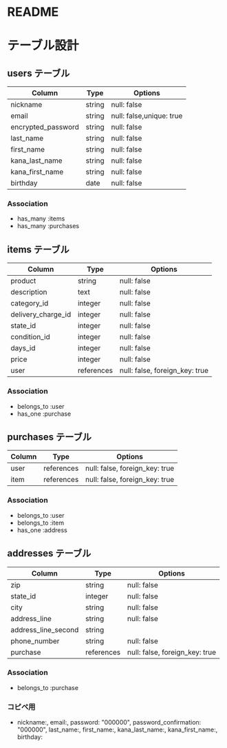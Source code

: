 # README

# テーブル設計

## users テーブル
| Column             | Type   | Options      |
| ------------------ | ------ | ------------ |
| nickname           | string | null: false  |
| email              | string | null: false,unique: true |
| encrypted_password | string | null: false  |
| last_name          | string | null: false  |
| first_name         | string | null: false  |
| kana_last_name     | string | null: false  |
| kana_first_name    | string | null: false  |
| birthday           | date   | null: false  |

### Association
- has_many :items
- has_many :purchases


## items テーブル
|Column              |Type       |Options                           |
| ------------------ | ---------- | ------------------------------- |
| product            | string     | null: false                     |
| description        | text       | null: false                     |
| category_id        | integer | null: false  |
| delivery_charge_id | integer | null: false  |
| state_id           | integer | null: false  |
| condition_id       | integer | null: false  |
| days_id            | integer | null: false   |
| price              | integer    | null: false                     |
| user               | references | null: false, foreign_key: true  |


### Association
- belongs_to :user
- has_one    :purchase

## purchases テーブル
|Column      |Type        |Options                                 |
| ---------  |------------|--------------------------------------- |
| user       | references | null: false, foreign_key: true    |
| item       | references | null: false, foreign_key: true    |

### Association

- belongs_to :user
- belongs_to :item
- has_one :address

## addresses テーブル
|Column                |Type        |Options                         |
| -------------------- |----------- |------------------------------- |
| zip                  | string     | null: false                   |
| state_id             | integer    | null: false                    |
| city                 | string     | null: false                   |
| address_line         | string     | null: false                    |
| address_line_second  | string     |                                |
| phone_number         | string     | null: false                    |
| purchase             | references | null: false, foreign_key: true |

### Association

- belongs_to :purchase

### コピペ用

- nickname:, email:, password: "000000", password_confirmation: "000000", last_name:, first_name:, kana_last_name:, kana_first_name:, birthday: